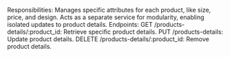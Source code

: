 Responsibilities:
Manages specific attributes for each product, like size, price, and design.
Acts as a separate service for modularity, enabling isolated updates to product details.
Endpoints:
GET /products-details/:product_id: Retrieve specific product details.
PUT /products-details: Update product details.
DELETE /products-details/:product_id: Remove product details.